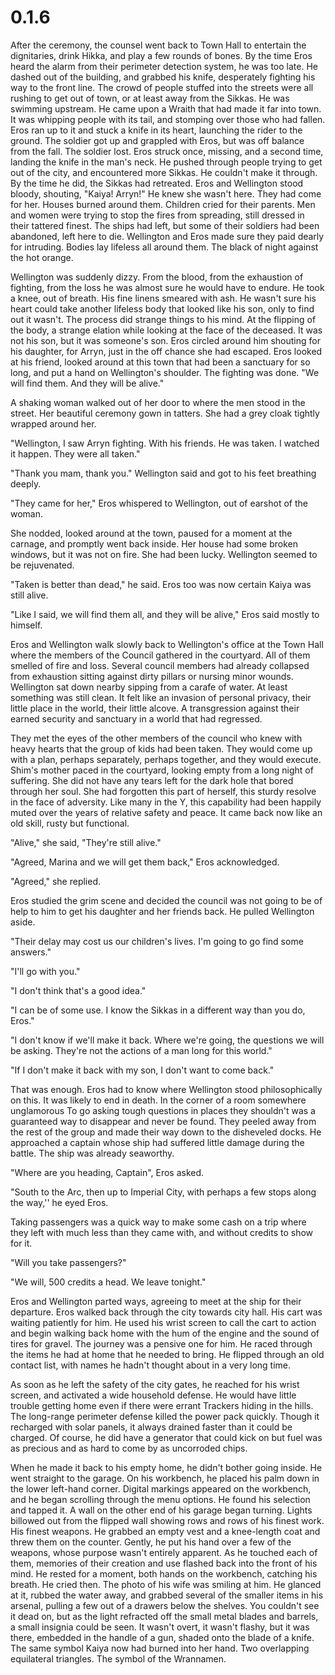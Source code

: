 # 0.1.6

After the ceremony, the counsel went back to Town Hall to entertain the dignitaries, drink Hikka, and play a few rounds of bones. By the time Eros heard the alarm from their perimeter detection system, he was too late. He dashed out of the building, and grabbed his knife, desperately fighting his way to the front line. The crowd of people stuffed into the streets were all rushing to get out of town, or at least away from the Sikkas. He was swimming upstream. He came upon a Wraith that had made it far into town. It was whipping people with its tail, and stomping over those who had fallen. Eros ran up to it and stuck a knife in its heart, launching the rider to the ground. The soldier got up and grappled with Eros, but was off balance from the fall. The soldier lost. Eros struck once, missing, and a second time, landing the knife in the man&#39;s neck. He pushed through people trying to get out of the city, and encountered more Sikkas. He couldn&#39;t make it through. By the time he did, the Sikkas had retreated. Eros and Wellington stood bloody, shouting, &quot;Kaiya! Arryn!&quot; He knew she wasn&#39;t here. They had come for her. Houses burned around them. Children cried for their parents. Men and women were trying to stop the fires from spreading, still dressed in their tattered finest. The ships had left, but some of their soldiers had been abandoned, left here to die. Wellington and Eros made sure they paid dearly for intruding. Bodies lay lifeless all around them. The black of night against the hot orange.

Wellington was suddenly dizzy. From the blood, from the exhaustion of fighting, from the loss he was almost sure he would have to endure. He took a knee, out of breath. His fine linens smeared with ash. He wasn&#39;t sure his heart could take another lifeless body that looked like his son, only to find out it wasn&#39;t. The process did strange things to his mind. At the flipping of the body, a strange elation while looking at the face of the deceased. It was not his son, but it was someone&#39;s son. Eros circled around him shouting for his daughter, for Arryn, just in the off chance she had escaped. Eros looked at his friend, looked around at this town that had been a sanctuary for so long, and put a hand on Wellington&#39;s shoulder. The fighting was done. &quot;We will find them. And they will be alive.&quot;

A shaking woman walked out of her door to where the men stood in the street. Her beautiful ceremony gown in tatters. She had a grey cloak tightly wrapped around her.

&quot;Wellington, I saw Arryn fighting. With his friends. He was taken. I watched it happen. They were all taken.&quot;

&quot;Thank you mam, thank you.&quot; Wellington said and got to his feet breathing deeply.

&quot;They came for her,&quot; Eros whispered to Wellington, out of earshot of the woman.

She nodded, looked around at the town, paused for a moment at the carnage, and promptly went back inside. Her house had some broken windows, but it was not on fire. She had been lucky. Wellington seemed to be rejuvenated.

&quot;Taken is better than dead,&quot; he said. Eros too was now certain Kaiya was still alive.

&quot;Like I said, we will find them all, and they will be alive,&quot; Eros said mostly to himself.

Eros and Wellington walk slowly back to Wellington&#39;s office at the Town Hall where the members of the Council gathered in the courtyard. All of them smelled of fire and loss. Several council members had already collapsed from exhaustion sitting against dirty pillars or nursing minor wounds. Wellington sat down nearby sipping from a carafe of water. At least something was still clean. It felt like an invasion of personal privacy, their little place in the world, their little alcove. A transgression against their earned security and sanctuary in a world that had regressed.

They met the eyes of the other members of the council who knew with heavy hearts that the group of kids had been taken. They would come up with a plan, perhaps separately, perhaps together, and they would execute. Shim&#39;s mother paced in the courtyard, looking empty from a long night of suffering. She did not have any tears left for the dark hole that bored through her soul. She had forgotten this part of herself, this sturdy resolve in the face of adversity. Like many in the Y, this capability had been happily muted over the years of relative safety and peace. It came back now like an old skill, rusty but functional.

&quot;Alive,&quot; she said, &quot;They&#39;re still alive.&quot;

&quot;Agreed, Marina and we will get them back,&quot; Eros acknowledged.

&quot;Agreed,&quot; she replied.

Eros studied the grim scene and decided the council was not going to be of help to him to get his daughter and her friends back. He pulled Wellington aside.

&quot;Their delay may cost us our children&#39;s lives. I&#39;m going to go find some answers.&quot;

&quot;I&#39;ll go with you.&quot;

&quot;I don&#39;t think that&#39;s a good idea.&quot;

&quot;I can be of some use. I know the Sikkas in a different way than you do, Eros.&quot;

&quot;I don&#39;t know if we&#39;ll make it back. Where we&#39;re going, the questions we will be asking. They&#39;re not the actions of a man long for this world.&quot;

&quot;If I don&#39;t make it back with my son, I don&#39;t want to come back.&quot;

That was enough. Eros had to know where Wellington stood philosophically on this. It was likely to end in death. In the corner of a room somewhere unglamorous To go asking tough questions in places they shouldn&#39;t was a guaranteed way to disappear and never be found. They peeled away from the rest of the group and made their way down to the disheveled docks. He approached a captain whose ship had suffered little damage during the battle. The ship was already seaworthy.

&quot;Where are you heading, Captain&quot;, Eros asked.

&quot;South to the Arc, then up to Imperial City, with perhaps a few stops along the way,&#39;&#39; he eyed Eros.

Taking passengers was a quick way to make some cash on a trip where they left with much less than they came with, and without credits to show for it.

&quot;Will you take passengers?&quot;

&quot;We will, 500 credits a head. We leave tonight.&quot;

Eros and Wellington parted ways, agreeing to meet at the ship for their departure. Eros walked back through the city towards city hall. His cart was waiting patiently for him. He used his wrist screen to call the cart to action and begin walking back home with the hum of the engine and the sound of tires for gravel. The journey was a pensive one for him. He raced through the items he had at home that he needed to bring. He flipped through an old contact list, with names he hadn&#39;t thought about in a very long time.

As soon as he left the safety of the city gates, he reached for his wrist screen, and activated a wide household defense. He would have little trouble getting home even if there were errant Trackers hiding in the hills. The long-range perimeter defense killed the power pack quickly. Though it recharged with solar panels, it always drained faster than it could be charged. Of course, he did have a generator that could kick on but fuel was as precious and as hard to come by as uncorroded chips.

When he made it back to his empty home, he didn&#39;t bother going inside. He went straight to the garage. On his workbench, he placed his palm down in the lower left-hand corner. Digital markings appeared on the workbench, and he began scrolling through the menu options. He found his selection and tapped it. A wall on the other end of his garage began turning. Lights billowed out from the flipped wall showing rows and rows of his finest work. His finest weapons. He grabbed an empty vest and a knee-length coat and threw them on the counter. Gently, he put his hand over a few of the weapons, whose purpose wasn&#39;t entirely apparent. As he touched each of them, memories of their creation and use flashed back into the front of his mind. He rested for a moment, both hands on the workbench, catching his breath. He cried then. The photo of his wife was smiling at him. He glanced at it, rubbed the water away, and grabbed several of the smaller items in his arsenal, pulling a few out of a drawers below the shelves. You couldn&#39;t see it dead on, but as the light refracted off the small metal blades and barrels, a small insignia could be seen. It wasn&#39;t overt, it wasn&#39;t flashy, but it was there, embedded in the handle of a gun, shaded onto the blade of a knife. The same symbol Kaiya now had burned into her hand. Two overlapping equilateral triangles. The symbol of the Wrannamen.

#
